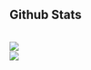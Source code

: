 
## Github Stats  

<br />

<div align="center"><img src="https://github-readme-stats.vercel.app/api?username=EternalTimes&show_icons=true&count_private=true&hide_border=true" align="left"  /></div>

<br />

<img src="https://github-readme-stats.vercel.app/api/top-langs/?username=EternalTimes&hide_border=true&layout=compact" align="left"  />


<br />

